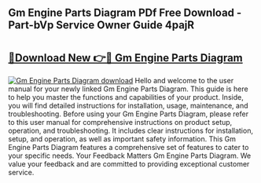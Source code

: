 ## Gm Engine Parts Diagram PDf Free Download - Part-bVp Service Owner Guide 4pajR

# <h2><a href="http://dfkzpz.blite.top/?on=Gm+Engine+Parts+Diagram">🔗Download New 👉🔴 Gm Engine Parts Diagram</a></h2>

[![Gm Engine Parts Diagram download](https://i.imgur.com/lujVjoI.png)](http://dfkzpz.blite.top/?on=Gm+Engine+Parts+Diagram)
Hello and welcome to the user manual for your newly linked Gm Engine Parts Diagram. This guide is here to help you master the functions and capabilities of your product. Inside, you will find detailed instructions for installation, usage, maintenance, and troubleshooting. Before using your Gm Engine Parts Diagram, please refer to this user manual for comprehensive instructions on product setup, operation, and troubleshooting. It includes clear instructions for installation, setup, and operation, as well as important safety information. This Gm Engine Parts Diagram features a comprehensive set of features to cater to your specific needs. Your Feedback Matters Gm Engine Parts Diagram. We value your feedback and are committed to providing exceptional customer service.
